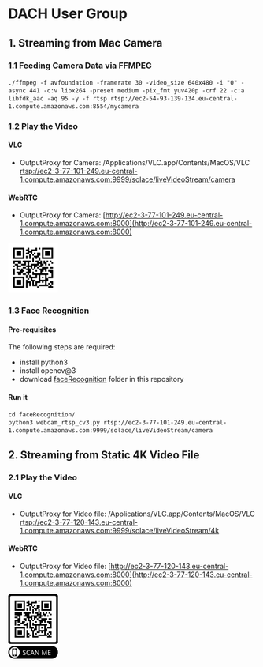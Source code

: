 # DACH User Group
## 1. Streaming from Mac Camera
### 1.1 Feeding Camera Data via FFMPEG
```
./ffmpeg -f avfoundation -framerate 30 -video_size 640x480 -i "0" -async 441 -c:v libx264 -preset medium -pix_fmt yuv420p -crf 22 -c:a libfdk_aac -aq 95 -y -f rtsp rtsp://ec2-54-93-139-134.eu-central-1.compute.amazonaws.com:8554/mycamera
```
### 1.2 Play the Video
#### VLC
* OutputProxy for Camera: /Applications/VLC.app/Contents/MacOS/VLC [rtsp://ec2-3-77-101-249.eu-central-1.compute.amazonaws.com:9999/solace/liveVideoStream/camera](rtsp://ec2-3-77-101-249.eu-central-1.compute.amazonaws.com:9999/solace/liveVideoStream/camera)

#### WebRTC
* OutputProxy for Camera: [http://ec2-3-77-101-249.eu-central-1.compute.amazonaws.com:8000](http://ec2-3-77-101-249.eu-central-1.compute.amazonaws.com:8000)

<img src="pic/aws-outputProxy-camera-eu.png" width="20%" height="20%">

### 1.3 Face Recognition
#### Pre-requisites
The following steps are required:
* install python3
* install opencv@3 
* download [faceRecognition](faceRecognition) folder in this repository

#### Run it
```
cd faceRecognition/
python3 webcam_rtsp_cv3.py rtsp://ec2-3-77-101-249.eu-central-1.compute.amazonaws.com:9999/solace/liveVideoStream/camera
```

## 2. Streaming from Static 4K Video File
### 2.1 Play the Video
#### VLC
* OutputProxy for Video file: /Applications/VLC.app/Contents/MacOS/VLC [rtsp://ec2-3-77-120-143.eu-central-1.compute.amazonaws.com:9999/solace/liveVideoStream/4k](rtsp://ec2-3-77-120-143.eu-central-1.compute.amazonaws.com:9999/solace/liveVideoStream/4k)
  
#### WebRTC
* OutputProxy for Video file: [http://ec2-3-77-120-143.eu-central-1.compute.amazonaws.com:8000](http://ec2-3-77-120-143.eu-central-1.compute.amazonaws.com:8000)

<img src="pic/aws-outputProxy-videofile-eu.png" width="20%" height="20%">

